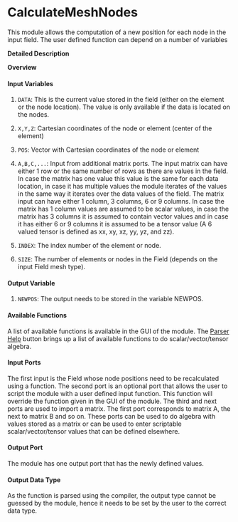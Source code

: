 # CalculateMeshNodes

This module allows the computation of a new position for each node in the input field. The user defined function can depend on a number of variables

**Detailed Description**

**Overview**

#### Input Variables

  1. ```DATA```: This is the current value stored in the field (either on the element or the node location). The value is only available if the data is located on the nodes.

  2. ```X,Y,Z```: Cartesian coordinates of the node or element (center of the element)

  3. ```POS```: Vector with Cartesian coordinates of the node or element

  4. ```A,B,C,...```: Input from additional matrix ports. The input matrix can have either 1 row or the same number of rows as there are values in the field. In case the matrix has one value this value is the same for each data location, in case it has multiple values the module iterates of the values in the same way it iterates over the data values of the field. The matrix input can have either 1 column, 3 columns, 6 or 9 columns. In case the matrix has 1 column values are assumed to be scalar values, in case the matrix has 3 columns it is assumed to contain vector values and in case it has either 6 or 9 columns it is assumed to be a tensor value (A 6 valued tensor is defined as xx, xy, xz, yy, yz, and zz).

  5. ```INDEX```: The index number of the element or node.

  6. ```SIZE```: The number of elements or nodes in the Field (depends on the input Field mesh type).

#### Output Variable

  1. ```NEWPOS```: The output needs to be stored in the variable NEWPOS.

#### Available Functions

A list of available functions is available in the GUI of the module. The [Parser Help](/SCIRun/parserhelp.html) button brings up a list of available functions to do scalar/vector/tensor algebra.

#### Input Ports

The first input is the Field whose node positions need to be recalculated using a function. The second port is an optional port that allows the user to script the module with a user defined input function. This function will override the function given in the GUI of the module. The third and next ports are used to import a matrix. The first port corresponds to matrix A, the next to matrix B and so on. These ports can be used to do algebra with values stored as a matrix or can be used to enter scriptable scalar/vector/tensor values that can be defined elsewhere.

#### Output Port

The module has one output port that has the newly defined values.

#### Output Data Type

As the function is parsed using the compiler, the output type cannot be guessed by the module, hence it needs to be set by the user to the correct data type.
